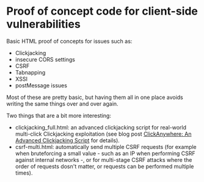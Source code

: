 # Proof of concept code for client-side vulnerabilities

Basic HTML proof of concepts for issues such as:

- Clickjacking
- insecure CORS settings
- CSRF
- Tabnapping
- XSSI
- postMessage issues

Most of these are pretty basic, but having them all in one place avoids writing the same things over and over again.

Two things that are a bit more interesting:

- clickjacking_full.html: an advanced clickjacking script for real-world multi-click Clickjacking exploitation (see blog post [ClickAnywhere: An Advanced Clickjacking Script](https://security-consulting.icu/blog/2019/03/advanced-clickjacking-script/) for details). 
- csrf-multi.html: automatically send multiple CSRF requests (for example when bruteforcing a small value - such as an IP when performing CSRF against internal networks -, or for multi-stage CSRF attacks where the order of requests dosn't matter, or requests can be performed multiple times).


